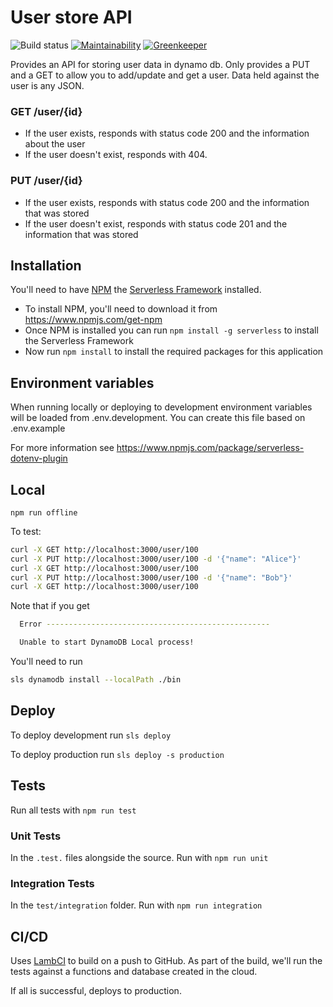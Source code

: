 # User store API

![Build status](https://s3.amazonaws.com/lambci-user-store-buildresults-15lloh32shdpg/gh/leonyork/user-store-api/branches/master/568b5107c2846bee412acb58ecd38215.svg)
[![Maintainability](https://api.codeclimate.com/v1/badges/621ecfb4aa6b25344a37/maintainability)](https://codeclimate.com/github/leonyork/user-store-api/maintainability)
[![Greenkeeper](https://badges.greenkeeper.io/leonyork/user-store-api.svg)](https://badges.greenkeeper.io/)

Provides an API for storing user data in dynamo db. Only provides a PUT and a GET to allow you to add/update and get a user. Data held against the user is any JSON.

### GET /user/{id}
 - If the user exists, responds with status code 200 and the information about the user
 - If the user doesn't exist, responds with 404.

### PUT /user/{id}
 - If the user exists, responds with status code 200 and the information that was stored
 - If the user doesn't exist, responds with status code 201 and the information that was stored

## Installation
You'll need to have [NPM](https://www.npmjs.com/) the [Serverless Framework](https://serverless.com/) installed.

- To install NPM, you'll need to download it from https://www.npmjs.com/get-npm
- Once NPM is installed you can run `npm install -g serverless` to install the Serverless Framework
- Now run `npm install` to install the required packages for this application

## Environment variables

When running locally or deploying to development environment variables will be loaded from .env.development. You can create this file based on .env.example

For more information see https://www.npmjs.com/package/serverless-dotenv-plugin

## Local
`npm run offline`

To test:

```bash
curl -X GET http://localhost:3000/user/100
curl -X PUT http://localhost:3000/user/100 -d '{"name": "Alice"}'
curl -X GET http://localhost:3000/user/100
curl -X PUT http://localhost:3000/user/100 -d '{"name": "Bob"}'
curl -X GET http://localhost:3000/user/100
```

Note that if you get 

```bash
  Error --------------------------------------------------

  Unable to start DynamoDB Local process!
```

You'll need to run

```bash
sls dynamodb install --localPath ./bin
```

## Deploy

To deploy development run `sls deploy`

To deploy production run `sls deploy -s production`

## Tests

Run all tests with `npm run test`

### Unit Tests

In the `.test.` files alongside the source. Run with `npm run unit`

### Integration Tests

In the `test/integration` folder. Run with `npm run integration`

## CI/CD

Uses [LambCI](https://github.com/lambci/lambci) to build on a push to GitHub. As part of the build, we'll run the tests against a functions and database created in the cloud.

If all is successful, deploys to production.